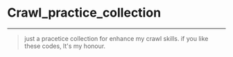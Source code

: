 # Crawl_practice_collection
---
> just a pracetice collection for enhance my crawl skills. 
> if you like these codes, lt's my honour.

